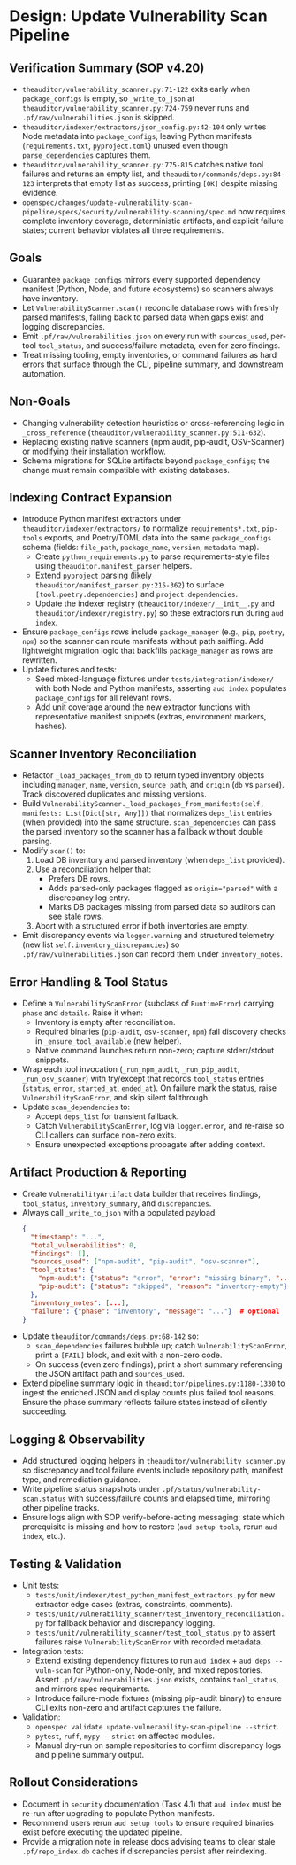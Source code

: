 # Design: Update Vulnerability Scan Pipeline

## Verification Summary (SOP v4.20)
- `theauditor/vulnerability_scanner.py:71-122` exits early when `package_configs` is empty, so `_write_to_json` at `theauditor/vulnerability_scanner.py:724-759` never runs and `.pf/raw/vulnerabilities.json` is skipped.
- `theauditor/indexer/extractors/json_config.py:42-104` only writes Node metadata into `package_configs`, leaving Python manifests (`requirements.txt`, `pyproject.toml`) unused even though `parse_dependencies` captures them.
- `theauditor/vulnerability_scanner.py:775-815` catches native tool failures and returns an empty list, and `theauditor/commands/deps.py:84-123` interprets that empty list as success, printing `[OK]` despite missing evidence.
- `openspec/changes/update-vulnerability-scan-pipeline/specs/security/vulnerability-scanning/spec.md` now requires complete inventory coverage, deterministic artifacts, and explicit failure states; current behavior violates all three requirements.

## Goals
- Guarantee `package_configs` mirrors every supported dependency manifest (Python, Node, and future ecosystems) so scanners always have inventory.
- Let `VulnerabilityScanner.scan()` reconcile database rows with freshly parsed manifests, falling back to parsed data when gaps exist and logging discrepancies.
- Emit `.pf/raw/vulnerabilities.json` on every run with `sources_used`, per-tool `tool_status`, and success/failure metadata, even for zero findings.
- Treat missing tooling, empty inventories, or command failures as hard errors that surface through the CLI, pipeline summary, and downstream automation.

## Non-Goals
- Changing vulnerability detection heuristics or cross-referencing logic in `_cross_reference` (`theauditor/vulnerability_scanner.py:511-632`).
- Replacing existing native scanners (npm audit, pip-audit, OSV-Scanner) or modifying their installation workflow.
- Schema migrations for SQLite artifacts beyond `package_configs`; the change must remain compatible with existing databases.

## Indexing Contract Expansion
- Introduce Python manifest extractors under `theauditor/indexer/extractors/` to normalize `requirements*.txt`, `pip-tools` exports, and Poetry/TOML data into the same `package_configs` schema (fields: `file_path`, `package_name`, `version`, `metadata` map).
  - Create `python_requirements.py` to parse requirements-style files using `theauditor.manifest_parser` helpers.
  - Extend `pyproject` parsing (likely `theauditor/manifest_parser.py:215-362`) to surface `[tool.poetry.dependencies]` and `project.dependencies`.
  - Update the indexer registry (`theauditor/indexer/__init__.py` and `theauditor/indexer/registry.py`) so these extractors run during `aud index`.
- Ensure `package_configs` rows include `package_manager` (e.g., `pip`, `poetry`, `npm`) so the scanner can route manifests without path sniffing. Add lightweight migration logic that backfills `package_manager` as rows are rewritten.
- Update fixtures and tests:
  - Seed mixed-language fixtures under `tests/integration/indexer/` with both Node and Python manifests, asserting `aud index` populates `package_configs` for all relevant rows.
  - Add unit coverage around the new extractor functions with representative manifest snippets (extras, environment markers, hashes).

## Scanner Inventory Reconciliation
- Refactor `_load_packages_from_db` to return typed inventory objects including `manager`, `name`, `version`, `source_path`, and `origin` (`db` vs `parsed`). Track discovered duplicates and missing versions.
- Build `VulnerabilityScanner._load_packages_from_manifests(self, manifests: List[Dict[str, Any]])` that normalizes `deps_list` entries (when provided) into the same structure. `scan_dependencies` can pass the parsed inventory so the scanner has a fallback without double parsing.
- Modify `scan()` to:
  1. Load DB inventory and parsed inventory (when `deps_list` provided).
  2. Use a reconciliation helper that:
     - Prefers DB rows.
     - Adds parsed-only packages flagged as `origin="parsed"` with a discrepancy log entry.
     - Marks DB packages missing from parsed data so auditors can see stale rows.
  3. Abort with a structured error if both inventories are empty.
- Emit discrepancy events via `logger.warning` and structured telemetry (new list `self.inventory_discrepancies`) so `.pf/raw/vulnerabilities.json` can record them under `inventory_notes`.

## Error Handling & Tool Status
- Define a `VulnerabilityScanError` (subclass of `RuntimeError`) carrying `phase` and `details`. Raise it when:
  - Inventory is empty after reconciliation.
  - Required binaries (`pip-audit`, `osv-scanner`, `npm`) fail discovery checks in `_ensure_tool_available` (new helper).
  - Native command launches return non-zero; capture stderr/stdout snippets.
- Wrap each tool invocation (`_run_npm_audit`, `_run_pip_audit`, `_run_osv_scanner`) with try/except that records `tool_status` entries (`status`, `error`, `started_at`, `ended_at`). On failure mark the status, raise `VulnerabilityScanError`, and skip silent fallthrough.
- Update `scan_dependencies` to:
  - Accept `deps_list` for transient fallback.
  - Catch `VulnerabilityScanError`, log via `logger.error`, and re-raise so CLI callers can surface non-zero exits.
  - Ensure unexpected exceptions propagate after adding context.

## Artifact Production & Reporting
- Create `VulnerabilityArtifact` data builder that receives findings, `tool_status`, `inventory_summary`, and `discrepancies`.
- Always call `_write_to_json` with a populated payload:
  ```json
  {
    "timestamp": "...",
    "total_vulnerabilities": 0,
    "findings": [],
    "sources_used": ["npm-audit", "pip-audit", "osv-scanner"],
    "tool_status": {
      "npm-audit": {"status": "error", "error": "missing binary", "...": "..."},
      "pip-audit": {"status": "skipped", "reason": "inventory-empty"}
    },
    "inventory_notes": [...],
    "failure": {"phase": "inventory", "message": "..."}  # optional
  }
  ```
- Update `theauditor/commands/deps.py:68-142` so:
  - `scan_dependencies` failures bubble up; catch `VulnerabilityScanError`, print a `[FAIL]` block, and exit with a non-zero code.
  - On success (even zero findings), print a short summary referencing the JSON artifact path and `sources_used`.
- Extend pipeline summary logic in `theauditor/pipelines.py:1180-1330` to ingest the enriched JSON and display counts plus failed tool reasons. Ensure the phase summary reflects failure states instead of silently succeeding.

## Logging & Observability
- Add structured logging helpers in `theauditor/vulnerability_scanner.py` so discrepancy and tool failure events include repository path, manifest type, and remediation guidance.
- Write pipeline status snapshots under `.pf/status/vulnerability-scan.status` with success/failure counts and elapsed time, mirroring other pipeline tracks.
- Ensure logs align with SOP verify-before-acting messaging: state which prerequisite is missing and how to restore (`aud setup tools`, rerun `aud index`, etc.).

## Testing & Validation
- Unit tests:
  - `tests/unit/indexer/test_python_manifest_extractors.py` for new extractor edge cases (extras, constraints, comments).
  - `tests/unit/vulnerability_scanner/test_inventory_reconciliation.py` for fallback behavior and discrepancy logging.
  - `tests/unit/vulnerability_scanner/test_tool_status.py` to assert failures raise `VulnerabilityScanError` with recorded metadata.
- Integration tests:
  - Extend existing dependency fixtures to run `aud index` + `aud deps --vuln-scan` for Python-only, Node-only, and mixed repositories. Assert `.pf/raw/vulnerabilities.json` exists, contains `tool_status`, and mirrors spec requirements.
  - Introduce failure-mode fixtures (missing pip-audit binary) to ensure CLI exits non-zero and artifact captures the failure.
- Validation:
  - `openspec validate update-vulnerability-scan-pipeline --strict`.
  - `pytest`, `ruff`, `mypy --strict` on affected modules.
  - Manual dry-run on sample repositories to confirm discrepancy logs and pipeline summary output.

## Rollout Considerations
- Document in `security` documentation (Task 4.1) that `aud index` must be re-run after upgrading to populate Python manifests.
- Recommend users rerun `aud setup tools` to ensure required binaries exist before executing the updated pipeline.
- Provide a migration note in release docs advising teams to clear stale `.pf/repo_index.db` caches if discrepancies persist after reindexing.
